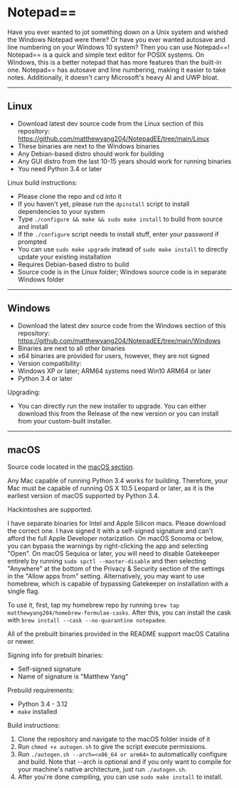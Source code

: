 # Notepad==
Have you ever wanted to jot something down on a Unix system and wished the Windows Notepad were there? Or have you ever wanted autosave and line numbering on your Windows 10 system? Then you can use Notepad==! Notepad== is a quick and simple text editor for POSIX systems. On Windows, this is a better notepad that has more features than the built-in one. Notepad== has autosave and line numbering, making it easier to take notes. Additionally, it doesn't carry Microsoft's heavy AI and UWP bloat.

-----
Linux
-----
- Download latest dev source code from the Linux section of this repository: https://github.com/matthewyang204/NotepadEE/tree/main/Linux
- These binaries are next to the Windows binaries
- Any Debian-based distro should work for building
- Any GUI distro from the last 10-15 years should work for running binaries
- You need Python 3.4 or later

Linux build instructions:
- Please clone the repo and cd into it
- If you haven't yet, please run the `dpinstall` script to install dependencies to your system
- Type `./configure && make && sudo make install` to build from source and install
- If the `./configure` script needs to install stuff, enter your password if prompted
- You can use `sudo make upgrade` instead of `sudo make install` to directly update your existing installation
- Requires Debian-based distro to build
- Source code is in the Linux folder; Windows source code is in separate Windows folder

-----
Windows
-----
- Download the latest dev source code from the Windows section of this repository: https://github.com/matthewyang204/NotepadEE/tree/main/Windows
- Binaries are next to all other binaries
- x64 binaries are provided for users, however, they are not signed
- Version compatibility:
- Windows XP or later; ARM64 systems need Win10 ARM64 or later
- Python 3.4 or later

Upgrading:
- You can directly run the new installer to upgrade. You can either download this from the Release of the new version or you can install from your custom-built installer.

-----
macOS
-----
Source code located in the [macOS section](https://github.com/matthewyang204/NotepadEE/tree/main/macOS).

Any Mac capable of running Python 3.4 works for building. Therefore, your Mac must be capable of running OS X 10.5 Leopard or later, as it is the earliest version of macOS supported by Python 3.4.

Hackintoshes are supported.

I have separate binaries for Intel and Apple Silicon macs. Please download the correct one. I have signed it with a self-signed signature and can't afford the full Apple Developer notarization. On macOS Sonoma or below, you can bypass the warnings by right-clicking the app and selecting "Open". On macOS Sequioa or later, you will need to disable Gatekeeper entirely by running `sudo spctl --master-disable` and then selecting "Anywhere" at the bottom of the Privacy & Security section of the settings in the "Allow apps from" setting. Alternatively, you may want to use homebrew, which is capable of bypassing Gatekeeper on installation with a single flag.

To use it, first, tap my homebrew repo by running `brew tap matthewyang204/homebrew-formulae-casks`. After this, you can install the cask with `brew install --cask --no-quarantine notepadee`.

All of the prebuilt binaries provided in the README support macOS Catalina or newer.

Signing info for prebuilt binaries:
- Self-signed signature
- Name of signature is "Matthew Yang"

Prebuild requirements:
- Python 3.4 - 3.12
- `make` installed

Build instructions:
1. Clone the repository and navigate to the macOS folder inside of it
2. Run `chmod +x autogen.sh` to give the script execute permissions.
3. Run `./autogen.sh --arch=<x86_64 or arm64>` to automatically configure and build. Note that --arch is optional and if you only want to compile for your machine's native architecture, just run `./autogen.sh`.
4. After you're done compiling, you can use `sudo make install` to install.
